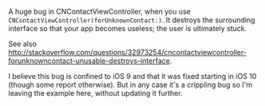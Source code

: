 A huge bug in CNContactViewController, when you use `CNContactViewController(forUnknownContact:)`.  It destroys the surrounding interface so that your app becomes useless; the user is ultimately stuck.

See also http://stackoverflow.com/questions/32973254/cncontactviewcontroller-forunknowncontact-unusable-destroys-interface.

I believe this bug is confined to iOS 9 and that it was fixed starting in iOS 10 (though some report otherwise). But in any case it's a crippling bug so I'm leaving the example here, without updating it further.
